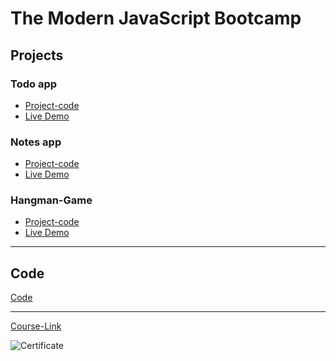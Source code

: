 # The Modern JavaScript Bootcamp

## Projects
### Todo app
- [Project-code](./Projects/Todo-app)
- [Live Demo]()
###  Notes app
- [Project-code](./Projects/Notes-app)
- [Live Demo](http:google.com)
### Hangman-Game
- [Project-code](./Projects/Hangman-Game)
- [Live Demo]()

---
## Code
[Code](Code)

---
[Course-Link](https://www.udemy.com/course/modern-javascript/)<br>

![Certificate](https://via.placeholder.com/468x300?text=Certificate+Here)
